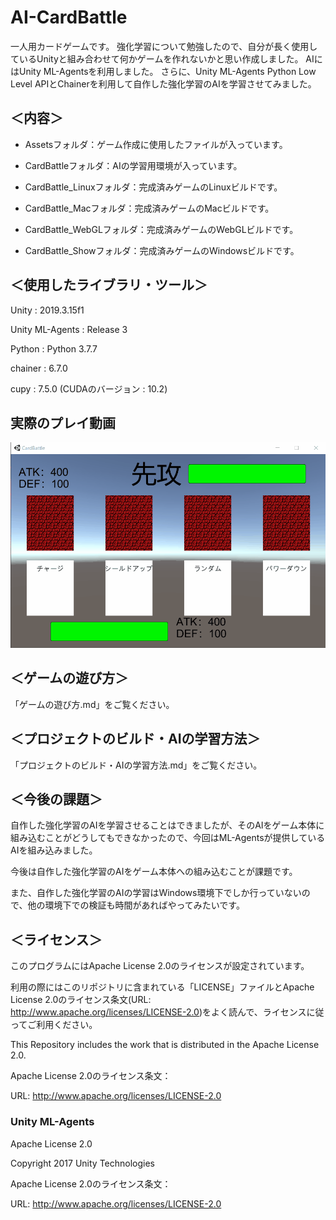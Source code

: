 # AI-CardBattle

一人用カードゲームです。
強化学習について勉強したので、自分が長く使用しているUnityと組み合わせて何かゲームを作れないかと思い作成しました。
AIにはUnity ML-Agentsを利用しました。
さらに、Unity ML-Agents Python Low Level APIとChainerを利用して自作した強化学習のAIを学習させてみました。

## ＜内容＞

- Assetsフォルダ：ゲーム作成に使用したファイルが入っています。

- CardBattleフォルダ：AIの学習用環境が入っています。

- CardBattle_Linuxフォルダ：完成済みゲームのLinuxビルドです。

- CardBattle_Macフォルダ：完成済みゲームのMacビルドです。

- CardBattle_WebGLフォルダ：完成済みゲームのWebGLビルドです。

- CardBattle_Showフォルダ：完成済みゲームのWindowsビルドです。

## ＜使用したライブラリ・ツール＞

Unity : 2019.3.15f1 

Unity ML-Agents : Release 3  

Python : Python 3.7.7

chainer : 6.7.0

cupy : 7.5.0 (CUDAのバージョン : 10.2)

## 実際のプレイ動画

![Demoplay](https://github.com/BraveDragon/AI-CardBattle/blob/master/DemoPlay.gif)

## ＜ゲームの遊び方＞

「ゲームの遊び方.md」をご覧ください。

## ＜プロジェクトのビルド・AIの学習方法＞

「プロジェクトのビルド・AIの学習方法.md」をご覧ください。

## ＜今後の課題＞

自作した強化学習のAIを学習させることはできましたが、そのAIをゲーム本体に組み込むことがどうしてもできなかったので、今回はML-Agentsが提供しているAIを組み込みました。

今後は自作した強化学習のAIをゲーム本体への組み込むことが課題です。

また、自作した強化学習のAIの学習はWindows環境下でしか行っていないので、他の環境下での検証も時間があればやってみたいです。

## ＜ライセンス＞

このプログラムにはApache License 2.0のライセンスが設定されています。

利用の際にはこのリポジトリに含まれている「LICENSE」ファイルとApache License 2.0のライセンス条文(URL: http://www.apache.org/licenses/LICENSE-2.0)をよく読んで、ライセンスに従ってご利用ください。

This Repository includes the work that is distributed in the Apache License 2.0.

Apache License 2.0のライセンス条文：

URL: http://www.apache.org/licenses/LICENSE-2.0

### Unity ML-Agents

Apache License 2.0

Copyright 2017 Unity Technologies

Apache License 2.0のライセンス条文：

URL: http://www.apache.org/licenses/LICENSE-2.0

